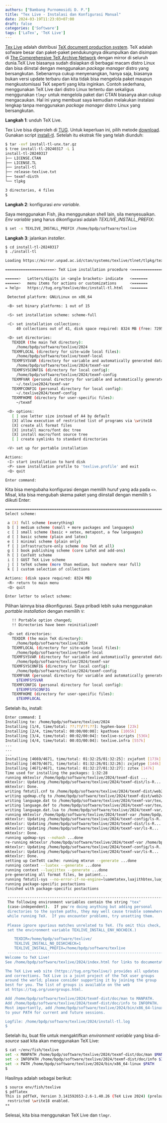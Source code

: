 ```yaml
---
authors: ["Bambang Purnomosidi D. P."]
title: "Tex Live - Instalasi dan Konfigurasi Manual"
date: 2024-03-19T11:23:03+07:00
draft: false
categories: ['Software']
tags: ['LaTex', 'TeX Live']
---
```


[Tex Live](https://www.tug.org/texlive/) adalah distribusi [TeX document production system](https://www.tug.org/). TeX adalah sofware besar dan paket-paket pendukungnya dikumpulkan dan disimpan di [The Comprehensive TeX Archive Network](https://ctan.org/) dengan mirror di seluruh dunia.TeX Live biasanya sudah disiapkan di berbagai macam distro Linux dan bisa diinstal dengan menggunakan *package manager* distro yang bersangkutan. Sebenarnya cukup menyenangkan, hanya saja, biasanya bukan versi update terbaru dan kita tidak bisa mengelola paket maupun mengkustomisasi TeX seperti yang kita inginkan. Contoh sederhana, menggunakan TeX Live dari distro Linux tertentu dan sekaligus menggunakan `tlmgr` untuk mengelola paket dari CTAN biasanya akan cukup mengacaukan. Hal ini yang membuat saya kemudian melakukan instalasi lengkap tanpa menggunakan *package manager* distro Linux yang bersangkutan. 

**Langkah 1**: unduh TeX Live.

Tex Live bisa diperoleh di [TUG](https://www.tug.org/texlive/acquire.html). Untuk keperluan ini, pilih metode [download](https://www.tug.org/texlive/acquire-netinstall.html). Gunakan script [install-tl](https://mirror.ctan.org/systems/texlive/tlnet/install-tl-unx.tar.gz). Setelah itu ekstrak file yang telah diunduh:

```bash
$ tar -xvf install-tl-unx.tar.gz
$ tree install-tl-20240317 -L 1
install-tl-20240317
├── LICENSE.CTAN
├── LICENSE.TL
├── install-tl
├── release-texlive.txt
├── texmf-disth
└── tlpkg

3 directories, 4 files
$
```

**Langkah 2**: konfigurasi *env variable*.

Saya menggunakan Fish, jika menggunakan shell lain, sila menyesuaikan. *Env variable* yang harus dikonfigurasi adalah *TEXLIVE_INSTALL_PREFIX*:

```bash
$ set -x TEXLIVE_INSTALL_PREFIX /home/bpdp/software/texlive
```

**Langkah 3**: jalankan *installer*.

```bash
$ cd install-tl-20240317
$ ./install-tl

Loading https://mirror.unpad.ac.id/ctan/systems/texlive/tlnet/tlpkg/texlive.tlpdb

======================> TeX Live installation procedure <=====================

======>   Letters/digits in <angle brackets> indicate   <=======
======>   menu items for actions or customizations      <=======
= help>   https://tug.org/texlive/doc/install-tl.html   <=======

 Detected platform: GNU/Linux on x86_64
 
 <B> set binary platforms: 1 out of 15

 <S> set installation scheme: scheme-full

 <C> set installation collections:
     40 collections out of 41, disk space required: 8324 MB (free: 729568 MB)

 <D> set directories:
   TEXDIR (the main TeX directory):
     /home/bpdp/software/texlive/2024
   TEXMFLOCAL (directory for site-wide local files):
     /home/bpdp/software/texlive/texmf-local
   TEXMFSYSVAR (directory for variable and automatically generated data):
     /home/bpdp/software/texlive/2024/texmf-var
   TEXMFSYSCONFIG (directory for local config):
     /home/bpdp/software/texlive/2024/texmf-config
   TEXMFVAR (personal directory for variable and automatically generated data):
     ~/.texlive2024/texmf-var
   TEXMFCONFIG (personal directory for local config):
     ~/.texlive2024/texmf-config
   TEXMFHOME (directory for user-specific files):
     ~/texmf

 <O> options:
   [ ] use letter size instead of A4 by default
   [X] allow execution of restricted list of programs via \write18
   [X] create all format files
   [X] install macro/font doc tree
   [X] install macro/font source tree
   [ ] create symlinks to standard directories

 <V> set up for portable installation

Actions:
 <I> start installation to hard disk
 <P> save installation profile to 'texlive.profile' and exit
 <Q> quit

Enter command: 
```

Kita bisa mengubaha konfigurasi dengan memilih huruf yang ada pada `<>`. Misal, kita bisa mengubah skema paket yang diinstall dengan memilih `S` diikuti Enter:

```bash
===============================================================================
Select scheme:

 a [X] full scheme (everything)
 b [ ] medium scheme (small + more packages and languages)
 c [ ] small scheme (basic + xetex, metapost, a few languages)
 d [ ] basic scheme (plain and latex)
 e [ ] minimal scheme (plain only)
 f [ ] infrastructure-only scheme (no TeX at all)
 g [ ] book publishing scheme (core LaTeX and add-ons)
 h [ ] ConTeXt scheme
 i [ ] GUST TeX Live scheme
 j [ ] teTeX scheme (more than medium, but nowhere near full)
 k [ ] custom selection of collections

Actions: (disk space required: 8324 MB)
 <R> return to main menu
 <Q> quit

Enter letter to select scheme: 
```

Pilihan lainnya bisa dikonfigurasi. Saya pribadi lebih suka menggunakan *portable installation* dengan memilih `V`:

```bash
   !! Portable option changed;
   !! Directories have been reinitialized!

 <D> set directories:
   TEXDIR (the main TeX directory):
     /home/bpdp/software/texlive/2024
   TEXMFLOCAL (directory for site-wide local files):
     /home/bpdp/software/texlive/texmf-local
   TEXMFSYSVAR (directory for variable and automatically generated data):
     /home/bpdp/software/texlive/2024/texmf-var
   TEXMFSYSCONFIG (directory for local config):
     /home/bpdp/software/texlive/2024/texmf-config
   TEXMFVAR (personal directory for variable and automatically generated data):
     $TEXMFSYSVAR
   TEXMFCONFIG (personal directory for local config):
     $TEXMFSYSCONFIG
   TEXMFHOME (directory for user-specific files):
     $TEXMFLOCAL

```

Setelah itu, install:

```bash
Enter command: I
Installing to: /home/bpdp/software/texlive/2024
Installing [1/4, time/total: ??:??/??:??]: hyphen-base [23k]
Installing [2/4, time/total: 00:00/00:00]: kpathsea [1065k]
Installing [3/4, time/total: 00:02/00:04]: texlive-scripts [536k]
Installing [4/4, time/total: 00:03/00:04]: texlive.infra [557k]
...
...
...
Installing [4669/4671, time/total: 01:32:25/01:32:25]: zxjafont [173k]
Installing [4670/4671, time/total: 01:32:26/01:32:26]: zxjatype [144k]
Installing [4671/4671, time/total: 01:32:27/01:32:27]: zztex [147k]
Time used for installing the packages: 1:32:28
running mktexlsr /home/bpdp/software/texlive/2024/texmf-dist ...
mktexlsr: Updating /home/bpdp/software/texlive/2024/texmf-dist/ls-R... 
mktexlsr: Done.
writing fmtutil.cnf to /home/bpdp/software/texlive/2024/texmf-dist/web2c/fmtutil.cnf
writing updmap.cfg to /home/bpdp/software/texlive/2024/texmf-dist/web2c/updmap.cfg
writing language.dat to /home/bpdp/software/texlive/2024/texmf-var/tex/generic/config/language.dat
writing language.def to /home/bpdp/software/texlive/2024/texmf-var/tex/generic/config/language.def
writing language.dat.lua to /home/bpdp/software/texlive/2024/texmf-var/tex/generic/config/language.dat.lua
running mktexlsr /home/bpdp/software/texlive/2024/texmf-var /home/bpdp/software/texlive/2024/texmf-config /home/bpdp/software/texlive/2024/texmf-dist ...
mktexlsr: Updating /home/bpdp/software/texlive/2024/texmf-config/ls-R... 
mktexlsr: Updating /home/bpdp/software/texlive/2024/texmf-dist/ls-R... 
mktexlsr: Updating /home/bpdp/software/texlive/2024/texmf-var/ls-R... 
mktexlsr: Done.
running updmap-sys --nohash ...done
re-running mktexlsr /home/bpdp/software/texlive/2024/texmf-var /home/bpdp/software/texlive/2024/texmf-config ...
mktexlsr: Updating /home/bpdp/software/texlive/2024/texmf-config/ls-R... 
mktexlsr: Updating /home/bpdp/software/texlive/2024/texmf-var/ls-R... 
mktexlsr: Done.
setting up ConTeXt cache: running mtxrun --generate ...done
running context --luatex --generate ...done
running context --luajittex --generate ...done
pre-generating all format files, be patient...
running fmtutil-sys --no-error-if-no-engine=luametatex,luajithbtex,luajittex,mfluajit --no-strict --all ...done
running package-specific postactions
finished with package-specific postactions

 ----------------------------------------------------------------------
 The following environment variables contain the string "tex"
 (case-independent).  If you're doing anything but adding personal
 directories to the system paths, they may well cause trouble somewhere
 while running TeX.  If you encounter problems, try unsetting them.
 
 Please ignore spurious matches unrelated to TeX. (To omit this check,
 set the environment variable TEXLIVE_INSTALL_ENV_NOCHECK.)

    TEXDIR=/home/bpdp/software/texlive/
    TEXLIVE_INSTALL_NO_DISKCHECK=1
    TEXLIVE_INSTALL_PREFIX=/home/bpdp/software/texlive
 ----------------------------------------------------------------------
Welcome to TeX Live!
See /home/bpdp/software/texlive/2024/index.html for links to documentation.

The TeX Live web site (https://tug.org/texlive/) provides all updates
and corrections. TeX Live is a joint project of the TeX user groups
around the world; please consider supporting it by joining the group
best for you. The list of groups is available on the web
at https://tug.org/usergroups.html.

Add /home/bpdp/software/texlive/2024/texmf-dist/doc/man to MANPATH.
Add /home/bpdp/software/texlive/2024/texmf-dist/doc/info to INFOPATH.
Most importantly, add /home/bpdp/software/texlive/2024/bin/x86_64-linux
to your PATH for current and future sessions.

Logfile: /home/bpdp/software/texlive/2024/install-tl.log
$
```

Setelah itu, buat file untuk mengaktifkan *environment variable* yang bisa di-*source* saat kita akan menggunakan TeX Live:

```bash
$ cat ~/env/fish/texlive
set -x MANPATH /home/bpdp/software/texlive/2024/texmf-dist/doc/man $MANPATH
set -x INFOPATH /home/bpdp/software/texlive/2024/texmf-dist/doc/info $INFOPATH
set -x PATH /home/bpdp/software/texlive/2024/bin/x86_64-linux $PATH
$
```

Hasilnya adalah sebagai berikut:

```bash
$ source env/fish/texlive
$ pdflatex
This is pdfTeX, Version 3.141592653-2.6-1.40.26 (TeX Live 2024) (preloaded format=pdflatex)
 restricted \write18 enabled.
**
```

Selesai, kita bisa menggunakan TeX Live dan `tlmgr`.

